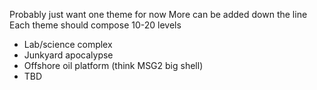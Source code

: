 
Probably just want one theme for now
More can be added down the line
Each theme should compose 10-20 levels

- Lab/science complex
- Junkyard apocalypse
- Offshore oil platform (think MSG2 big shell)
- TBD